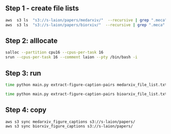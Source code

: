 
## Step 1 - create file lists
```bash
aws  s3 ls  "s3://s-laion/papers/medarxiv/"  --recursive | grep ".meca"|awk '{print "s3://s-laion/"$4}'> medarxiv_file_list.txt
aws  s3 ls  "s3://s-laion/papers/biorxiv/"  --recursive | grep ".meca"|awk '{print "s3://s-laion/"$4}'> biorxiv_file_list.txt
```

## Step 2: alllocate

```bash
salloc --partition cpu16 --cpus-per-task 16
srun --cpus-per-task 16 --comment laion --pty /bin/bash -i 
```

## Step 3: run

```bash
time python main.py extract-figure-caption-pairs medarxiv_file_list.txt --nb-shards=2500 --path-shards=medarxiv_figure_captions --num-workers=16

time python main.py extract-figure-caption-pairs bioarxiv_file_list.txt --nb-shards=2500 --path-shards=biorxiv_figure_captions --num-workers=16
```

## Step 4: copy

```bash
aws s3 sync medarxiv_figure_captions s3://s-laion/papers/
aws s3 sync biorxiv_figure_captions s3://s-laion/papers/
```